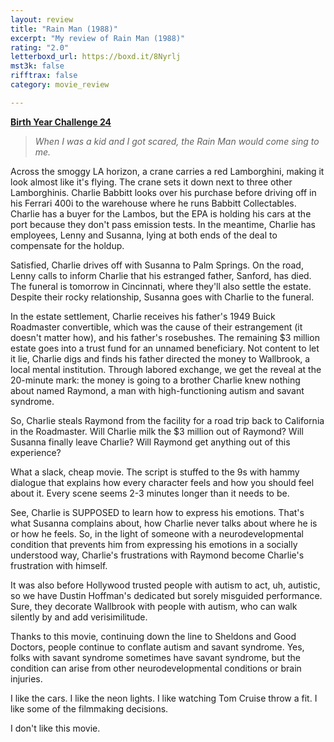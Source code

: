 ```yaml
---
layout: review
title: "Rain Man (1988)"
excerpt: "My review of Rain Man (1988)"
rating: "2.0"
letterboxd_url: https://boxd.it/8Nyrlj
mst3k: false
rifftrax: false
category: movie_review

---
```


<b><a href="https://boxd.it/sWI7Y">Birth Year Challenge 24</a></b>

<blockquote><i>When I was a kid and I got scared, the Rain Man would come sing to me.</i></blockquote>

Across the smoggy LA horizon, a crane carries a red Lamborghini, making it look almost like it's flying. The crane sets it down next to three other Lamborghinis. Charlie Babbitt looks over his purchase before driving off in his Ferrari 400i to the warehouse where he runs Babbitt Collectables. Charlie has a buyer for the Lambos, but the EPA is holding his cars at the port because they don't pass emission tests. In the meantime, Charlie has employees, Lenny and Susanna, lying at both ends of the deal to compensate for the holdup.

Satisfied, Charlie drives off with Susanna to Palm Springs. On the road, Lenny calls to inform Charlie that his estranged father, Sanford, has died. The funeral is tomorrow in Cincinnati, where they'll also settle the estate. Despite their rocky relationship, Susanna goes with Charlie to the funeral.

In the estate settlement, Charlie receives his father's 1949 Buick Roadmaster convertible, which was the cause of their estrangement (it doesn't matter how), and his father's rosebushes. The remaining $3 million estate goes into a trust fund for an unnamed beneficiary. Not content to let it lie, Charlie digs and finds his father directed the money to Wallbrook, a local mental institution. Through labored exchange, we get the reveal at the 20-minute mark: the money is going to a brother Charlie knew nothing about named Raymond, a man with high-functioning autism and savant syndrome.

So, Charlie steals Raymond from the facility for a road trip back to California in the Roadmaster. Will Charlie milk the $3 million out of Raymond? Will Susanna finally leave Charlie? Will Raymond get anything out of this experience?

What a slack, cheap movie. The script is stuffed to the 9s with hammy dialogue that explains how every character feels and how you should feel about it. Every scene seems 2-3 minutes longer than it needs to be.

See, Charlie is SUPPOSED to learn how to express his emotions. That's what Susanna complains about, how Charlie never talks about where he is or how he feels. So, in the light of someone with a neurodevelopmental condition that prevents him from expressing his emotions in a socially understood way, Charlie's frustrations with Raymond become Charlie's frustration with himself. 

It was also before Hollywood trusted people with autism to act, uh, autistic, so we have Dustin Hoffman's dedicated but sorely misguided performance. Sure, they decorate Wallbrook with people with autism, who can walk silently by and add verisimilitude.

Thanks to this movie, continuing down the line to Sheldons and Good Doctors, people continue to conflate autism and savant syndrome. Yes, folks with savant syndrome sometimes have savant syndrome, but the condition can arise from other neurodevelopmental conditions or brain injuries.

I like the cars. I like the neon lights. I like watching Tom Cruise throw a fit. I like some of the filmmaking decisions.

I don't like this movie.
